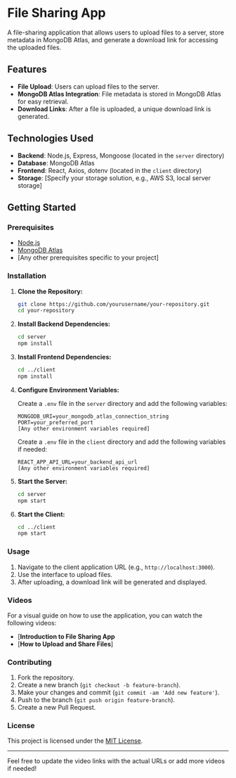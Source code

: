 
# File Sharing App

A file-sharing application that allows users to upload files to a server, store metadata in MongoDB Atlas, and generate a download link for accessing the uploaded files.

## Features

- **File Upload**: Users can upload files to the server.
- **MongoDB Atlas Integration**: File metadata is stored in MongoDB Atlas for easy retrieval.
- **Download Links**: After a file is uploaded, a unique download link is generated.

## Technologies Used

- **Backend**: Node.js, Express, Mongoose (located in the `server` directory)
- **Database**: MongoDB Atlas
- **Frontend**: React, Axios, dotenv (located in the `client` directory)
- **Storage**: [Specify your storage solution, e.g., AWS S3, local server storage]

## Getting Started

### Prerequisites

- [Node.js](https://nodejs.org/)
- [MongoDB Atlas](https://www.mongodb.com/cloud/atlas)
- [Any other prerequisites specific to your project]

### Installation

1. **Clone the Repository:**

   ```bash
   git clone https://github.com/yourusername/your-repository.git
   cd your-repository
   ```

2. **Install Backend Dependencies:**

   ```bash
   cd server
   npm install
   ```

3. **Install Frontend Dependencies:**

   ```bash
   cd ../client
   npm install
   ```

4. **Configure Environment Variables:**

   Create a `.env` file in the `server` directory and add the following variables:

   ```
   MONGODB_URI=your_mongodb_atlas_connection_string
   PORT=your_preferred_port
   [Any other environment variables required]
   ```

   Create a `.env` file in the `client` directory and add the following variables if needed:

   ```
   REACT_APP_API_URL=your_backend_api_url
   [Any other environment variables required]
   ```

5. **Start the Server:**

   ```bash
   cd server
   npm start
   ```

6. **Start the Client:**

   ```bash
   cd ../client
   npm start
   ```

### Usage

1. Navigate to the client application URL (e.g., `http://localhost:3000`).
2. Use the interface to upload files.
3. After uploading, a download link will be generated and displayed.

### Videos

For a visual guide on how to use the application, you can watch the following videos:

- [**Introduction to File Sharing App**
- [**How to Upload and Share Files**]
  

### Contributing

1. Fork the repository.
2. Create a new branch (`git checkout -b feature-branch`).
3. Make your changes and commit (`git commit -am 'Add new feature'`).
4. Push to the branch (`git push origin feature-branch`).
5. Create a new Pull Request.

### License

This project is licensed under the [MIT License](LICENSE).

---

Feel free to update the video links with the actual URLs or add more videos if needed!
